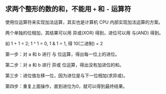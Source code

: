 ## 求两个整形的数的和，不能用 `+` 和 `-` 运算符

使用位运算符来实现加法运算，其实也是计算机 CPU 内部实现加法运算的方案。

两个单独的位相加，其结果可以用 异或(XOR) 得到，进位可以用 与(AND) 得到。

如 1 + 1 = 2; 1 ^ 1 = 0, 1 & 1 = 1, 得 10(二进制) = 2

第一步：对 a 和 b 进行 与 位运算，得出每一位上的进位。

第二步：对 a 和 b 进行 异或 位运算，得出没有加进位的和。

第三步：进位值左移一位，因为进位是与下一位相加(求异或)。

第四步：重复上面操作，直到进位为0，就可以得到最终结果。
